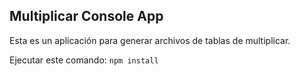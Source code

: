 ## Multiplicar Console App

Esta es un aplicación para generar archivos de tablas de multiplicar.

Ejecutar este comando: `npm install`
